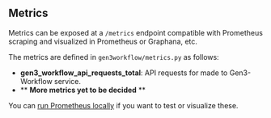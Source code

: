 ## Metrics

Metrics can be exposed at a `/metrics` endpoint compatible with Prometheus scraping and visualized in Prometheus or
Graphana, etc.

The metrics are defined in `gen3workflow/metrics.py` as follows:

* **gen3_workflow_api_requests_total**:  API requests for made to Gen3-Workflow service.
* ** **More metrics yet to be decided** **

You can [run Prometheus locally](https://github.com/prometheus/prometheus) if you want to test or visualize these.
